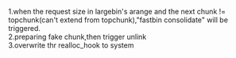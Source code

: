 1.when the request size in largebin's arange and the next chunk != topchunk(can't extend from topchunk),"fastbin consolidate" will be triggered.</br>
2.preparing fake chunk,then trigger unlink</br>
3.overwrite thr realloc_hook to system</br>
